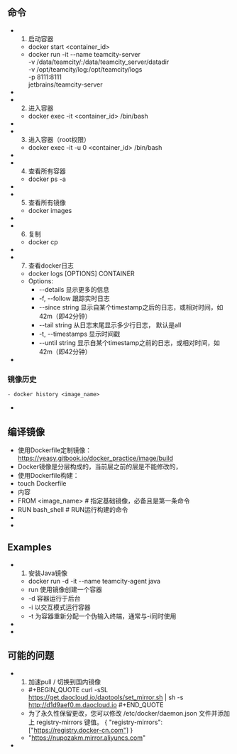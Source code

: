 ## 命令
-
  1. 启动容器
	- docker start <container_id>
	- docker run -it --name teamcity-server \
	  -v /data/teamcity/:/data/teamcity_server/datadir \
	  -v /opt/teamcity/log:/opt/teamcity/logs \
	  -p 8111:8111 \
	  jetbrains/teamcity-server
-
-
  2. 进入容器
	- docker exec -it <container_id> /bin/bash
-
-
  3. 进入容器（root权限）
	- docker exec -it -u 0 <container_id> /bin/bash
-
-
  4. 查看所有容器
	- docker ps -a
-
-
  5. 查看所有镜像
	- docker images
-
-
  6. 复制
	- docker cp
-
-
  7. 查看docker日志
	- docker logs [OPTIONS] CONTAINER
	- Options:
		- --details        显示更多的信息
		- -f, --follow         跟踪实时日志
		- --since string   显示自某个timestamp之后的日志，或相对时间，如42m（即42分钟）
		- --tail string    从日志末尾显示多少行日志， 默认是all
		- -t, --timestamps     显示时间戳
		- --until string   显示自某个timestamp之前的日志，或相对时间，如42m（即42分钟）
-
### 镜像历史
	- docker history <image_name>
-
## 编译镜像
- 使用Dockerfile定制镜像： https://yeasy.gitbook.io/docker_practice/image/build
- Docker镜像是分层构成的，当前层之前的层是不能修改的，
- 使用Dockerfile构建：
- touch Dockerfile
- 内容
- FROM <image_name>    # 指定基础镜像，必备且是第一条命令
- RUN bash_shell  # RUN运行构建的命令
-
-
## Examples
-
  1. 安装Java镜像
	- docker run -d -it --name teamcity-agent java
	- run 使用镜像创建一个容器
	- -d 容器运行于后台
	- -i 以交互模式运行容器
	- -t 为容器重新分配一个伪输入终端，通常与-i同时使用
-
-
## 可能的问题
-
  1. 加速pull / 切换到国内镜像
	-
	  #+BEGIN_QUOTE
	  curl -sSL https://get.daocloud.io/daotools/set_mirror.sh | sh -s http://d1d9aef0.m.daocloud.io
	  #+END_QUOTE
	- 为了永久性保留更改，您可以修改 /etc/docker/daemon.json 文件并添加上 registry-mirrors 键值。
	  {
	  "registry-mirrors": ["https://registry.docker-cn.com"]
	  }
	- "https://nupozakm.mirror.aliyuncs.com"
-